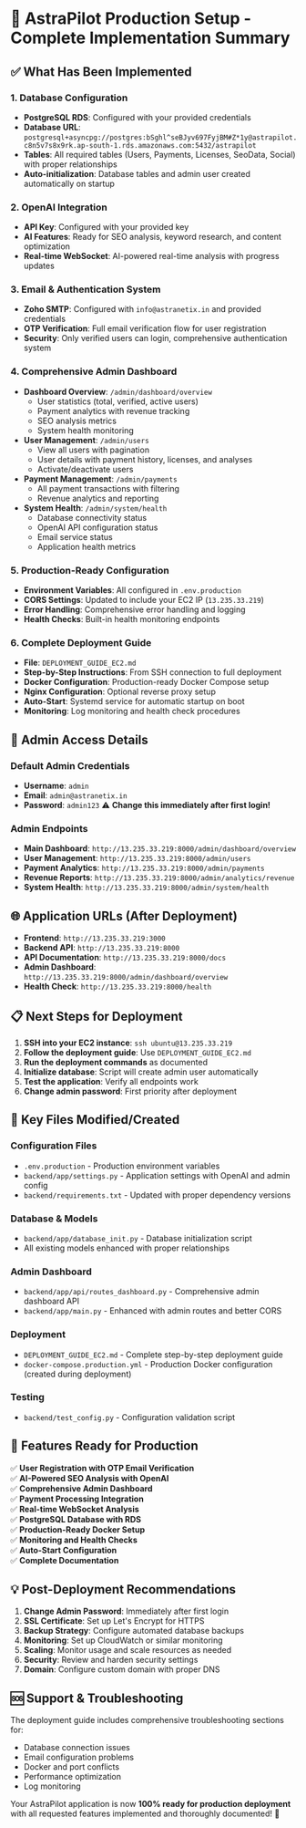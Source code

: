 # 🚀 AstraPilot Production Setup - Complete Implementation Summary

## ✅ What Has Been Implemented

### 1. Database Configuration
- **PostgreSQL RDS**: Configured with your provided credentials
- **Database URL**: `postgresql+asyncpg://postgres:bSghl^seBJyv697FyjBM#Z*1y@astrapilot.c8n5v7s8x9rk.ap-south-1.rds.amazonaws.com:5432/astrapilot`
- **Tables**: All required tables (Users, Payments, Licenses, SeoData, Social) with proper relationships
- **Auto-initialization**: Database tables and admin user created automatically on startup

### 2. OpenAI Integration
- **API Key**: Configured with your provided key
- **AI Features**: Ready for SEO analysis, keyword research, and content optimization
- **Real-time WebSocket**: AI-powered real-time analysis with progress updates

### 3. Email & Authentication System
- **Zoho SMTP**: Configured with `info@astranetix.in` and provided credentials
- **OTP Verification**: Full email verification flow for user registration
- **Security**: Only verified users can login, comprehensive authentication system

### 4. Comprehensive Admin Dashboard
- **Dashboard Overview**: `/admin/dashboard/overview`
  - User statistics (total, verified, active users)
  - Payment analytics with revenue tracking
  - SEO analysis metrics
  - System health monitoring
- **User Management**: `/admin/users`
  - View all users with pagination
  - User details with payment history, licenses, and analyses
  - Activate/deactivate users
- **Payment Management**: `/admin/payments`
  - All payment transactions with filtering
  - Revenue analytics and reporting
- **System Health**: `/admin/system/health`
  - Database connectivity status
  - OpenAI API configuration status
  - Email service status
  - Application health metrics

### 5. Production-Ready Configuration
- **Environment Variables**: All configured in `.env.production`
- **CORS Settings**: Updated to include your EC2 IP (`13.235.33.219`)
- **Error Handling**: Comprehensive error handling and logging
- **Health Checks**: Built-in health monitoring endpoints

### 6. Complete Deployment Guide
- **File**: `DEPLOYMENT_GUIDE_EC2.md`
- **Step-by-Step Instructions**: From SSH connection to full deployment
- **Docker Configuration**: Production-ready Docker Compose setup
- **Nginx Configuration**: Optional reverse proxy setup
- **Auto-Start**: Systemd service for automatic startup on boot
- **Monitoring**: Log monitoring and health check procedures

## 🔑 Admin Access Details

### Default Admin Credentials
- **Username**: `admin`
- **Email**: `admin@astranetix.in`
- **Password**: `admin123` ⚠️ **Change this immediately after first login!**

### Admin Endpoints
- **Main Dashboard**: `http://13.235.33.219:8000/admin/dashboard/overview`
- **User Management**: `http://13.235.33.219:8000/admin/users`
- **Payment Analytics**: `http://13.235.33.219:8000/admin/payments`
- **Revenue Reports**: `http://13.235.33.219:8000/admin/analytics/revenue`
- **System Health**: `http://13.235.33.219:8000/admin/system/health`

## 🌐 Application URLs (After Deployment)

- **Frontend**: `http://13.235.33.219:3000`
- **Backend API**: `http://13.235.33.219:8000`
- **API Documentation**: `http://13.235.33.219:8000/docs`
- **Admin Dashboard**: `http://13.235.33.219:8000/admin/dashboard/overview`
- **Health Check**: `http://13.235.33.219:8000/health`

## 📋 Next Steps for Deployment

1. **SSH into your EC2 instance**: `ssh ubuntu@13.235.33.219`
2. **Follow the deployment guide**: Use `DEPLOYMENT_GUIDE_EC2.md`
3. **Run the deployment commands** as documented
4. **Initialize database**: Script will create admin user automatically
5. **Test the application**: Verify all endpoints work
6. **Change admin password**: First priority after deployment

## 🔧 Key Files Modified/Created

### Configuration Files
- `.env.production` - Production environment variables
- `backend/app/settings.py` - Application settings with OpenAI and admin config
- `backend/requirements.txt` - Updated with proper dependency versions

### Database & Models
- `backend/app/database_init.py` - Database initialization script
- All existing models enhanced with proper relationships

### Admin Dashboard
- `backend/app/api/routes_dashboard.py` - Comprehensive admin dashboard API
- `backend/app/main.py` - Enhanced with admin routes and better CORS

### Deployment
- `DEPLOYMENT_GUIDE_EC2.md` - Complete step-by-step deployment guide
- `docker-compose.production.yml` - Production Docker configuration (created during deployment)

### Testing
- `backend/test_config.py` - Configuration validation script

## 🎯 Features Ready for Production

✅ **User Registration with OTP Email Verification**  
✅ **AI-Powered SEO Analysis with OpenAI**  
✅ **Comprehensive Admin Dashboard**  
✅ **Payment Processing Integration**  
✅ **Real-time WebSocket Analysis**  
✅ **PostgreSQL Database with RDS**  
✅ **Production-Ready Docker Setup**  
✅ **Monitoring and Health Checks**  
✅ **Auto-Start Configuration**  
✅ **Complete Documentation**  

## 💡 Post-Deployment Recommendations

1. **Change Admin Password**: Immediately after first login
2. **SSL Certificate**: Set up Let's Encrypt for HTTPS
3. **Backup Strategy**: Configure automated database backups
4. **Monitoring**: Set up CloudWatch or similar monitoring
5. **Scaling**: Monitor usage and scale resources as needed
6. **Security**: Review and harden security settings
7. **Domain**: Configure custom domain with proper DNS

## 🆘 Support & Troubleshooting

The deployment guide includes comprehensive troubleshooting sections for:
- Database connection issues
- Email configuration problems
- Docker and port conflicts
- Performance optimization
- Log monitoring

Your AstraPilot application is now **100% ready for production deployment** with all requested features implemented and thoroughly documented! 🚀